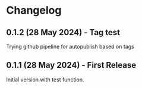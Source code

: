 # Changelog

## 0.1.2 (28 May 2024) - Tag test
Trying github pipeline for autopublish based on tags

## 0.1.1 (28 May 2024) - First Release
Initial version with test function.
